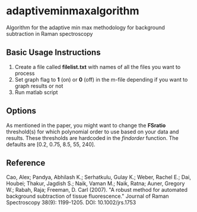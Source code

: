 # adaptiveminmaxalgorithm
Algorithm for the adaptive min max methodology for background subtraction in Raman spectroscopy

## Basic Usage Instructions
1. Create a file called **filelist.txt** with names of all the files you want to process 
2. Set graph flag to **1** (on) or **0** (off) in the m-file depending if you want to graph results or not
3. Run matlab script

## Options
As mentioned in the paper, you might want to change the **FSratio** threshold(s) for which polynomial order to
use based on your data and results. These thresholds are hardcoded in the *findorder* function. 
The defaults are [0.2, 0.75, 8.5, 55, 240].

## Reference
Cao, Alex; Pandya, Abhilash K.; Serhatkulu, Gulay K.; Weber, Rachel E.; Dai, Houbei; Thakur, Jagdish S.; 
Naik, Vaman M.; Naik, Ratna; Auner, Gregory W.; Rabah, Raja; Freeman, D. Carl (2007).
"A robust method for automated background subtraction of tissue fluorescence." 
Journal of Raman Spectroscopy 38(9): 1199-1205. DOI: 10.1002/jrs.1753
